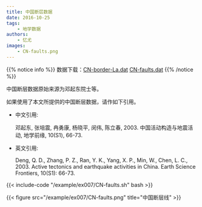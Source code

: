 ```yaml
---
title: 中国断层数据
date: 2016-10-25
tags:
    - 地学数据
authors:
    - 忆尤
images:
    - CN-faults.png
---
```


{{% notice info %}}
数据下载：[CN-border-La.dat](/datas/CN-border-La.dat) [CN-faults.dat](/datas/CN-faults.dat)
{{% /notice %}}

中国断层数据原始来源为邓起东院士等。

如果使用了本文所提供的中国断层数据，请作如下引用。

- 中文引用:

    邓起东, 张培震, 冉勇康, 杨晓平, 闵伟, 陈立春, 2003. 中国活动构造与地震活动, 地学前缘, 10(S1), 66-73.

- 英文引用:

    Deng, Q. D., Zhang, P. Z., Ran, Y. K., Yang, X. P., Min, W., Chen, L. C., 2003. Active tectonics and earthquake activities in China. Earth Science Frontiers, 10(S1): 66-73.

{{< include-code "/example/ex007/CN-faults.sh" bash >}}

{{< figure src="/example/ex007/CN-faults.png" title="中国断层线" >}}
